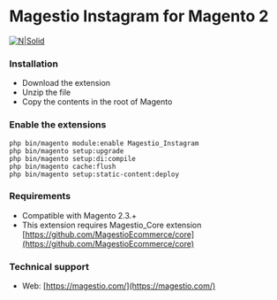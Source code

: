 # Magestio Instagram for Magento 2

[![N|Solid](https://magestio.com/wp-content/uploads/logo_web_r.png)](https://magestio.com)


### Installation

* Download the extension
* Unzip the file
* Copy the contents in the root of Magento


### Enable the extensions

```
php bin/magento module:enable Magestio_Instagram
php bin/magento setup:upgrade
php bin/magento setup:di:compile
php bin/magento cache:flush
php bin/magento setup:static-content:deploy
```

### Requirements

* Compatible with Magento 2.3.+
* This extension requires Magestio_Core extension [https://github.com/MagestioEcommerce/core](https://github.com/MagestioEcommerce/core)

### Technical support

* Web: [https://magestio.com/](https://magestio.com/)

